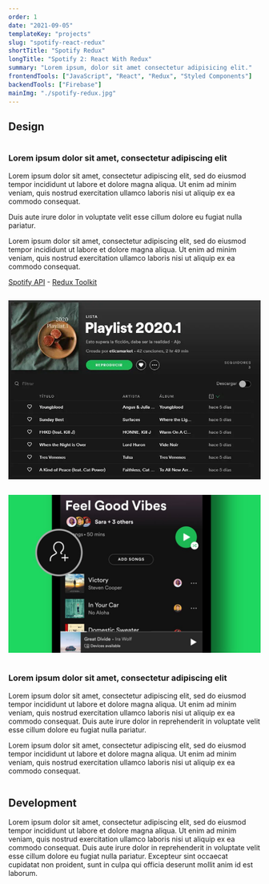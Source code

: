 ```yaml
---
order: 1
date: "2021-09-05"
templateKey: "projects"
slug: "spotify-react-redux"
shortTitle: "Spotify Redux"
longTitle: "Spotify 2: React With Redux"
summary: "Lorem ipsum, dolor sit amet consectetur adipisicing elit."
frontendTools: ["JavaScript", "React", "Redux", "Styled Components"]
backendTools: ["Firebase"]
mainImg: "./spotify-redux.jpg"
---
```


## Design

<div class="row">
<div class="column six">

### Lorem ipsum dolor sit amet, consectetur adipiscing elit

Lorem ipsum dolor sit amet, consectetur adipiscing elit, sed do eiusmod tempor incididunt ut labore et dolore magna aliqua. Ut enim ad minim veniam, quis nostrud exercitation ullamco laboris nisi ut aliquip ex ea commodo consequat.

Duis aute irure dolor in voluptate velit esse cillum dolore eu fugiat nulla pariatur.

Lorem ipsum dolor sit amet, consectetur adipiscing elit, sed do eiusmod tempor incididunt ut labore et dolore magna aliqua. Ut enim ad minim veniam, quis nostrud exercitation ullamco laboris nisi ut aliquip ex ea commodo consequat.

[Spotify API](/) - [Redux Toolkit](/)

</div>
<div class="column six">

![Spotify Redux](./spotify-2.webp)

</div>

</div>

<div class="row">
<div class="column six">

![Spotify Redux](./spotify-mobile.jpeg)

</div>
<div class="column six">

### Lorem ipsum dolor sit amet, consectetur adipiscing elit

Lorem ipsum dolor sit amet, consectetur adipiscing elit, sed do eiusmod tempor incididunt ut labore et dolore magna aliqua. Ut enim ad minim veniam, quis nostrud exercitation ullamco laboris nisi ut aliquip ex ea commodo consequat. Duis aute irure dolor in reprehenderit in voluptate velit esse cillum dolore eu fugiat nulla pariatur.

Lorem ipsum dolor sit amet, consectetur adipiscing elit, sed do eiusmod tempor incididunt ut labore et dolore magna aliqua. Ut enim ad minim veniam, quis nostrud exercitation ullamco laboris nisi ut aliquip ex ea commodo consequat.

</div>
</div>

## Development

Lorem ipsum dolor sit amet, consectetur adipiscing elit, sed do eiusmod tempor incididunt ut labore et dolore magna aliqua. Ut enim ad minim veniam, quis nostrud exercitation ullamco laboris nisi ut aliquip ex ea commodo consequat. Duis aute irure dolor in reprehenderit in voluptate velit esse cillum dolore eu fugiat nulla pariatur. Excepteur sint occaecat cupidatat non proident, sunt in culpa qui officia deserunt mollit anim id est laborum.
